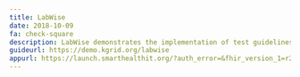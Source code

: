 ```yaml
---
title: LabWise
date: 2018-10-09
fa: check-square
description: LabWise demonstrates the implementation of test guidelines in a computable form. (SMART Sandbox integrated)
guideurl: https://demo.kgrid.org/labwise
appurl: https://launch.smarthealthit.org/?auth_error=&fhir_version_1=r2&fhir_version_2=r3&iss=&launch_ehr=1&launch_url=https%3A%2F%2Fdemo.kgrid.org%2Flabwise%2Ffhir-app%2Flaunch.html&patient=&prov_skip_auth=1&provider=&pt_skip_auth=1&public_key=&sb=&sde=&sim_ehr=1&token_lifetime=15&user_pt=
---
```

